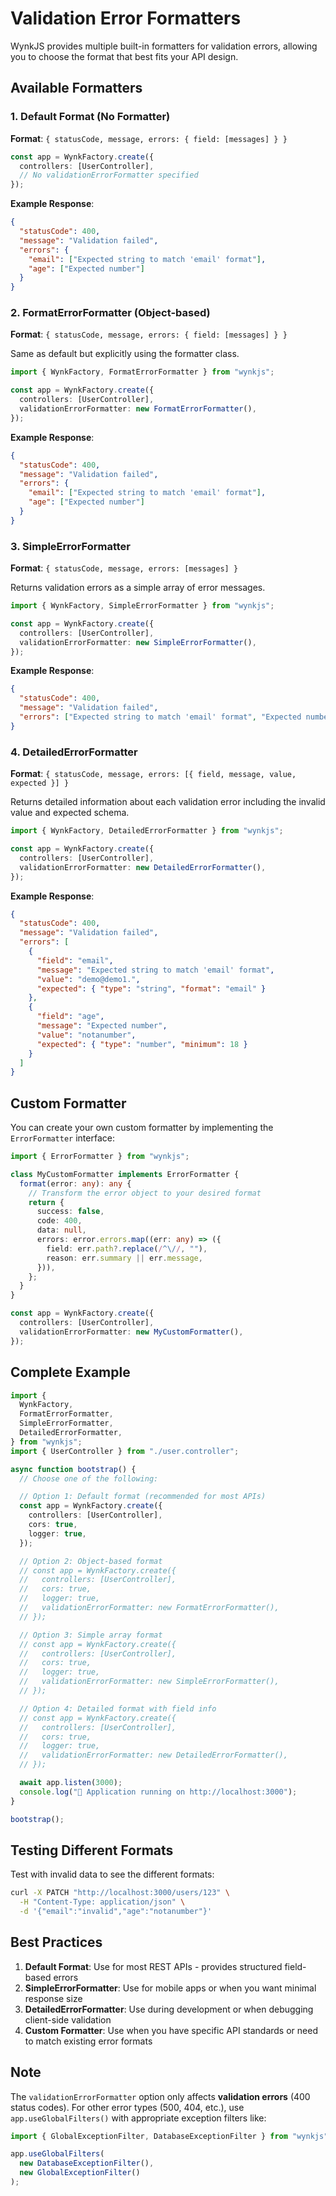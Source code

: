 # Validation Error Formatters

WynkJS provides multiple built-in formatters for validation errors, allowing you to choose the format that best fits your API design.

## Available Formatters

### 1. Default Format (No Formatter)

**Format**: `{ statusCode, message, errors: { field: [messages] } }`

```typescript
const app = WynkFactory.create({
  controllers: [UserController],
  // No validationErrorFormatter specified
});
```

**Example Response**:

```json
{
  "statusCode": 400,
  "message": "Validation failed",
  "errors": {
    "email": ["Expected string to match 'email' format"],
    "age": ["Expected number"]
  }
}
```

### 2. FormatErrorFormatter (Object-based)

**Format**: `{ statusCode, message, errors: { field: [messages] } }`

Same as default but explicitly using the formatter class.

```typescript
import { WynkFactory, FormatErrorFormatter } from "wynkjs";

const app = WynkFactory.create({
  controllers: [UserController],
  validationErrorFormatter: new FormatErrorFormatter(),
});
```

**Example Response**:

```json
{
  "statusCode": 400,
  "message": "Validation failed",
  "errors": {
    "email": ["Expected string to match 'email' format"],
    "age": ["Expected number"]
  }
}
```

### 3. SimpleErrorFormatter

**Format**: `{ statusCode, message, errors: [messages] }`

Returns validation errors as a simple array of error messages.

```typescript
import { WynkFactory, SimpleErrorFormatter } from "wynkjs";

const app = WynkFactory.create({
  controllers: [UserController],
  validationErrorFormatter: new SimpleErrorFormatter(),
});
```

**Example Response**:

```json
{
  "statusCode": 400,
  "message": "Validation failed",
  "errors": ["Expected string to match 'email' format", "Expected number"]
}
```

### 4. DetailedErrorFormatter

**Format**: `{ statusCode, message, errors: [{ field, message, value, expected }] }`

Returns detailed information about each validation error including the invalid value and expected schema.

```typescript
import { WynkFactory, DetailedErrorFormatter } from "wynkjs";

const app = WynkFactory.create({
  controllers: [UserController],
  validationErrorFormatter: new DetailedErrorFormatter(),
});
```

**Example Response**:

```json
{
  "statusCode": 400,
  "message": "Validation failed",
  "errors": [
    {
      "field": "email",
      "message": "Expected string to match 'email' format",
      "value": "demo@demo1.",
      "expected": { "type": "string", "format": "email" }
    },
    {
      "field": "age",
      "message": "Expected number",
      "value": "notanumber",
      "expected": { "type": "number", "minimum": 18 }
    }
  ]
}
```

## Custom Formatter

You can create your own custom formatter by implementing the `ErrorFormatter` interface:

```typescript
import { ErrorFormatter } from "wynkjs";

class MyCustomFormatter implements ErrorFormatter {
  format(error: any): any {
    // Transform the error object to your desired format
    return {
      success: false,
      code: 400,
      data: null,
      errors: error.errors.map((err: any) => ({
        field: err.path?.replace(/^\//, ""),
        reason: err.summary || err.message,
      })),
    };
  }
}

const app = WynkFactory.create({
  controllers: [UserController],
  validationErrorFormatter: new MyCustomFormatter(),
});
```

## Complete Example

```typescript
import {
  WynkFactory,
  FormatErrorFormatter,
  SimpleErrorFormatter,
  DetailedErrorFormatter,
} from "wynkjs";
import { UserController } from "./user.controller";

async function bootstrap() {
  // Choose one of the following:

  // Option 1: Default format (recommended for most APIs)
  const app = WynkFactory.create({
    controllers: [UserController],
    cors: true,
    logger: true,
  });

  // Option 2: Object-based format
  // const app = WynkFactory.create({
  //   controllers: [UserController],
  //   cors: true,
  //   logger: true,
  //   validationErrorFormatter: new FormatErrorFormatter(),
  // });

  // Option 3: Simple array format
  // const app = WynkFactory.create({
  //   controllers: [UserController],
  //   cors: true,
  //   logger: true,
  //   validationErrorFormatter: new SimpleErrorFormatter(),
  // });

  // Option 4: Detailed format with field info
  // const app = WynkFactory.create({
  //   controllers: [UserController],
  //   cors: true,
  //   logger: true,
  //   validationErrorFormatter: new DetailedErrorFormatter(),
  // });

  await app.listen(3000);
  console.log("🎉 Application running on http://localhost:3000");
}

bootstrap();
```

## Testing Different Formats

Test with invalid data to see the different formats:

```bash
curl -X PATCH "http://localhost:3000/users/123" \
  -H "Content-Type: application/json" \
  -d '{"email":"invalid","age":"notanumber"}'
```

## Best Practices

1. **Default Format**: Use for most REST APIs - provides structured field-based errors
2. **SimpleErrorFormatter**: Use for mobile apps or when you want minimal response size
3. **DetailedErrorFormatter**: Use during development or when debugging client-side validation
4. **Custom Formatter**: Use when you have specific API standards or need to match existing error formats

## Note

The `validationErrorFormatter` option only affects **validation errors** (400 status codes). For other error types (500, 404, etc.), use `app.useGlobalFilters()` with appropriate exception filters like:

```typescript
import { GlobalExceptionFilter, DatabaseExceptionFilter } from "wynkjs";

app.useGlobalFilters(
  new DatabaseExceptionFilter(),
  new GlobalExceptionFilter()
);
```
